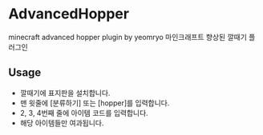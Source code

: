 # AdvancedHopper
minecraft advanced hopper plugin by yeomryo
마인크래프트 향상된 깔때기 플러그인

## Usage
- 깔때기에 표지판을 설치합니다.
- 맨 윗줄에 [분류하기] 또는 [hopper]를 입력합니다.
- 2, 3, 4번째 줄에 아이템 코드를 입력합니다.
- 해당 아이템들만 여과됩니다.
